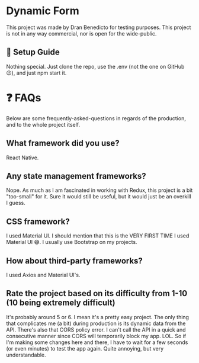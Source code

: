 # Dynamic Form
This project was made by Dran Benedicto for testing purposes. This project is not in any way commercial, nor is open for the wide-public.

## 🔧 Setup Guide
Nothing special. Just clone the repo, use the .env (not the one on GitHub 😉), and just npm start it.

# ❓ FAQs
Below are some frequently-asked-questions in regards of the production, and to the whole project itself.

## What framework did you use?
React Native.

## Any state management frameworks?
Nope. As much as I am fascinated in working with Redux, this project is a bit "too-small" for it. Sure it would still be useful, but it would just be an overkill I guess.

## CSS framework?
I used Material UI. I should mention that this is the VERY FIRST TIME I used Material UI 😅. I usually use Bootstrap on my projects.

## How about third-party frameworks?
I used Axios and Material UI's.

## Rate the project based on its difficulty from 1-10 (10 being extremely difficult)
It's probably around 5 or 6. I mean it's a pretty easy project. The only thing that complicates me (a bit) during production is its dynamic data from the API. 
There's also that CORS policy error. I can't call the API in a quick and consecutive manner since CORS will temporarily block my app. LOL. So if I'm making some changes here and there, I have to wait for a few seconds (or even minutes) to test the app again. Quite annoying, but very understandable.

